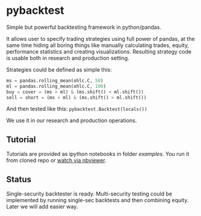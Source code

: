 # pybacktest
Simple but powerful backtesting framework in python/pandas.

It allows user to specify trading strategies using full power of pandas, at the same time hiding all boring things like manually calculating trades, equity, performance statistics and creating visualizations. Resulting strategy code is usable both in research and production setting.

Strategies could be defined as simple this:
```python
ms = pandas.rolling_mean(ohlc.C, 50)
ml = pandas.rolling_mean(ohlc.C, 100)
buy = cover = (ms > ml) & (ms.shift() < ml.shift())
sell = short = (ms < ml) & (ms.shift() > ml.shift())
```

And then tested like this:
`pybacktest.Backtest(locals())`

We use it in our research and production operations.

## Tutorial
Tutorials are provided as ipython notebooks in folder *examples*. You run it from cloned repo or [watch via nbviewer](http://nbviewer.ipython.org/urls/raw.github.com/ematvey/pybacktest/master/examples/tutorial.ipynb).

## Status
Single-security backtester is ready. Multi-security testing could be implemented by running single-sec backtests and then combining equity. Later we will add easier way.
